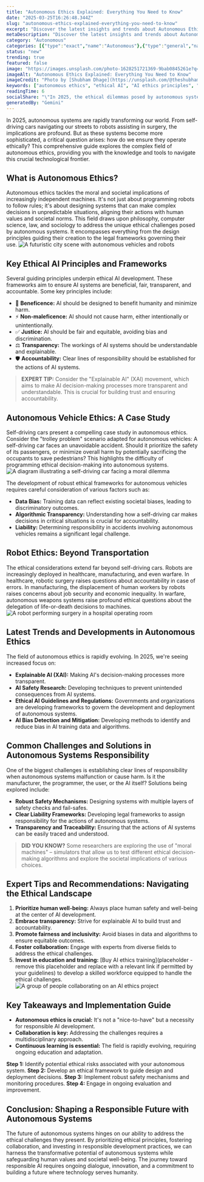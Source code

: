 ```yaml
---
title: "Autonomous Ethics Explained: Everything You Need to Know"
date: "2025-03-25T16:26:48.344Z"
slug: "autonomous-ethics-explained-everything-you-need-to-know"
excerpt: "Discover the latest insights and trends about Autonomous Ethics. This comprehensive guide covers everything you need to know about Autonomous Ethics in 2025."
metaDescription: "Discover the latest insights and trends about Autonomous Ethics. This comprehensive guide covers everything you need to know about Autonomous Ethics in 202..."
category: "Autonomous"
categories: [{"type":"exact","name":"Autonomous"},{"type":"general","name":"Philosophy"},{"type":"medium","name":"Moral Philosophy"},{"type":"specific","name":"AI Safety"},{"type":"niche","name":"Explainable AI"}]
status: "new"
trending: true
featured: false
image: "https://images.unsplash.com/photo-1628251721369-9bab0845261e?q=85&w=1200&fit=max&fm=webp&auto=compress"
imageAlt: "Autonomous Ethics Explained: Everything You Need to Know"
imageCredit: "Photo by [Shubham Dhage](https://unsplash.com/@theshubhamdhage) on Unsplash"
keywords: ["autonomous ethics", "ethical AI", "AI ethics principles", "self-driving car ethics", "robot ethics", "autonomous vehicle ethics", "AI moral dilemmas", "ethical considerations autonomous systems", "autonomous systems responsibility", "buy AI ethics training"]
readingTime: 6
socialShare: "\"In 2025, the ethical dilemmas posed by autonomous systems aren't science fiction – they're real-world challenges demanding immediate solutions.\""
generatedBy: "Gemini"
---
```




In 2025, autonomous systems are rapidly transforming our world. From self-driving cars navigating our streets to robots assisting in surgery, the implications are profound.  But as these systems become more sophisticated, a critical question arises: how do we ensure they operate ethically? This comprehensive guide explores the complex field of autonomous ethics, providing you with the knowledge and tools to navigate this crucial technological frontier.

## What is Autonomous Ethics?

Autonomous ethics tackles the moral and societal implications of increasingly independent machines. It's not just about programming robots to follow rules; it's about designing systems that can make complex decisions in unpredictable situations, aligning their actions with human values and societal norms.  This field draws upon philosophy, computer science, law, and sociology to address the unique ethical challenges posed by autonomous systems.  It encompasses everything from the design principles guiding their creation to the legal frameworks governing their use. ![A futuristic city scene with autonomous vehicles and robots](https://images.unsplash.com/photo-1628251721369-9bab0845261e?q=85&w=1200&fit=max&fm=webp&auto=compress)

## Key Ethical AI Principles and Frameworks

Several guiding principles underpin ethical AI development.  These frameworks aim to ensure AI systems are beneficial, fair, transparent, and accountable.  Some key principles include:

* 🔑 **Beneficence:** AI should be designed to benefit humanity and minimize harm.
* ⚡ **Non-maleficence:** AI should not cause harm, either intentionally or unintentionally.
* ✅ **Justice:** AI should be fair and equitable, avoiding bias and discrimination.
* ⚖️ **Transparency:** The workings of AI systems should be understandable and explainable.
* 🛡️ **Accountability:** Clear lines of responsibility should be established for the actions of AI systems.

> **EXPERT TIP:**  Consider the "Explainable AI" (XAI) movement, which aims to make AI decision-making processes more transparent and understandable. This is crucial for building trust and ensuring accountability.

## Autonomous Vehicle Ethics: A Case Study

Self-driving cars present a compelling case study in autonomous ethics.  Consider the "trolley problem" scenario adapted for autonomous vehicles:  A self-driving car faces an unavoidable accident.  Should it prioritize the safety of its passengers, or minimize overall harm by potentially sacrificing the occupants to save pedestrians?  This highlights the difficulty of programming ethical decision-making into autonomous systems.  ![A diagram illustrating a self-driving car facing a moral dilemma](https://images.unsplash.com/photo-1532728747261-8f55c54db1ca?q=85&w=1200&fit=max&fm=webp&auto=compress)

The development of robust ethical frameworks for autonomous vehicles requires careful consideration of various factors such as:

* **Data Bias:** Training data can reflect existing societal biases, leading to discriminatory outcomes.
* **Algorithmic Transparency:** Understanding how a self-driving car makes decisions in critical situations is crucial for accountability.
* **Liability:** Determining responsibility in accidents involving autonomous vehicles remains a significant legal challenge.

## Robot Ethics: Beyond Transportation

The ethical considerations extend far beyond self-driving cars.  Robots are increasingly deployed in healthcare, manufacturing, and even warfare.  In healthcare, robotic surgery raises questions about accountability in case of errors. In manufacturing, the displacement of human workers by robots raises concerns about job security and economic inequality. In warfare, autonomous weapons systems raise profound ethical questions about the delegation of life-or-death decisions to machines. ![A robot performing surgery in a hospital operating room](https://images.unsplash.com/photo-1561634507-b0cd27bf0aa7?q=85&w=1200&fit=max&fm=webp&auto=compress)

## Latest Trends and Developments in Autonomous Ethics

The field of autonomous ethics is rapidly evolving.  In 2025, we're seeing increased focus on:

* **Explainable AI (XAI):**  Making AI's decision-making processes more transparent.
* **AI Safety Research:**  Developing techniques to prevent unintended consequences from AI systems.
* **Ethical AI Guidelines and Regulations:** Governments and organizations are developing frameworks to govern the development and deployment of autonomous systems.
* **AI Bias Detection and Mitigation:**  Developing methods to identify and reduce bias in AI training data and algorithms.

## Common Challenges and Solutions in Autonomous Systems Responsibility

One of the biggest challenges is establishing clear lines of responsibility when autonomous systems malfunction or cause harm.  Is it the manufacturer, the programmer, the user, or the AI itself?   Solutions being explored include:

* **Robust Safety Mechanisms:** Designing systems with multiple layers of safety checks and fail-safes.
* **Clear Liability Frameworks:** Developing legal frameworks to assign responsibility for the actions of autonomous systems.
* **Transparency and Traceability:**  Ensuring that the actions of AI systems can be easily traced and understood.

> **DID YOU KNOW?**  Some researchers are exploring the use of "moral machines" – simulators that allow us to test different ethical decision-making algorithms and explore the societal implications of various choices.

## Expert Tips and Recommendations:  Navigating the Ethical Landscape

1. **Prioritize human well-being:**  Always place human safety and well-being at the center of AI development.
2. **Embrace transparency:**  Strive for explainable AI to build trust and accountability.
3. **Promote fairness and inclusivity:**  Avoid biases in data and algorithms to ensure equitable outcomes.
4. **Foster collaboration:**  Engage with experts from diverse fields to address the ethical challenges.
5. **Invest in education and training:**  [Buy AI ethics training](placeholder - remove this placeholder and replace with a relevant link if permitted by your guidelines) to develop a skilled workforce equipped to handle the ethical challenges.  ![A group of people collaborating on an AI ethics project](https://images.unsplash.com/photo-1739613562435-4f960d112c0a?q=85&w=1200&fit=max&fm=webp&auto=compress)

## Key Takeaways and Implementation Guide

* **Autonomous ethics is crucial:**  It's not a "nice-to-have" but a necessity for responsible AI development.
* **Collaboration is key:**  Addressing the challenges requires a multidisciplinary approach.
* **Continuous learning is essential:**  The field is rapidly evolving, requiring ongoing education and adaptation.

**Step 1:**  Identify potential ethical risks associated with your autonomous system.
**Step 2:**  Develop an ethical framework to guide design and deployment decisions.
**Step 3:**  Implement robust safety mechanisms and monitoring procedures.
**Step 4:**  Engage in ongoing evaluation and improvement.

## Conclusion:  Shaping a Responsible Future with Autonomous Systems

The future of autonomous systems hinges on our ability to address the ethical challenges they present. By prioritizing ethical principles, fostering collaboration, and investing in responsible development practices, we can harness the transformative potential of autonomous systems while safeguarding human values and societal well-being.  The journey toward responsible AI requires ongoing dialogue, innovation, and a commitment to building a future where technology serves humanity.

